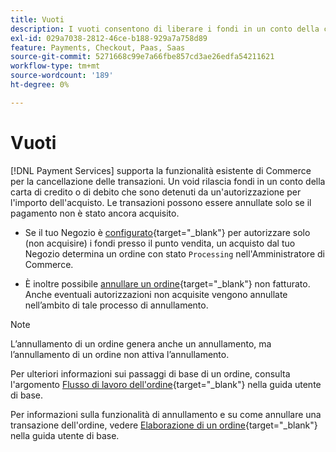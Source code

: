 ```yaml
---
title: Vuoti
description: I vuoti consentono di liberare i fondi in un conto della carta di credito o di debito che sono bloccati o detenuti da un'autorizzazione per l'importo di un acquisto.
exl-id: 029a7038-2812-46ce-b188-929a7a758d89
feature: Payments, Checkout, Paas, Saas
source-git-commit: 5271668c99e7a66fbe857cd3ae26edfa54211621
workflow-type: tm+mt
source-wordcount: '189'
ht-degree: 0%

---
```


# Vuoti

[!DNL Payment Services] supporta la funzionalità esistente di Commerce per la cancellazione delle transazioni. Un void rilascia fondi in un conto della carta di credito o di debito che sono detenuti da un&#39;autorizzazione per l&#39;importo dell&#39;acquisto. Le transazioni possono essere annullate solo se il pagamento non è stato ancora acquisito.

* Se il tuo Negozio è [configurato](https://experienceleague.adobe.com/en/docs/commerce-admin/config/sales/payment-methods/payment-methods#payment-actions){target="_blank"} per autorizzare solo (non acquisire) i fondi presso il punto vendita, un acquisto dal tuo Negozio determina un ordine con stato `Processing` nell&#39;Amministratore di Commerce.

* È inoltre possibile [annullare un ordine](https://experienceleague.adobe.com/en/docs/commerce-admin/stores-sales/point-of-purchase/assist/customer-account-create-order){target="_blank"} non fatturato. Anche eventuali autorizzazioni non acquisite vengono annullate nell’ambito di tale processo di annullamento.

>[!NOTE]
>
>L’annullamento di un ordine genera anche un annullamento, ma l’annullamento di un ordine non attiva l’annullamento.

Per ulteriori informazioni sui passaggi di base di un ordine, consulta l&#39;argomento [Flusso di lavoro dell&#39;ordine](https://experienceleague.adobe.com/en/docs/commerce-admin/stores-sales/order-management/orders/order-processing){target="_blank"} nella guida utente di base.

Per informazioni sulla funzionalità di annullamento e su come annullare una transazione dell&#39;ordine, vedere [Elaborazione di un ordine](https://experienceleague.adobe.com/en/docs/commerce-admin/stores-sales/order-management/orders/order-processing#process-an-order){target="_blank"} nella guida utente di base.
